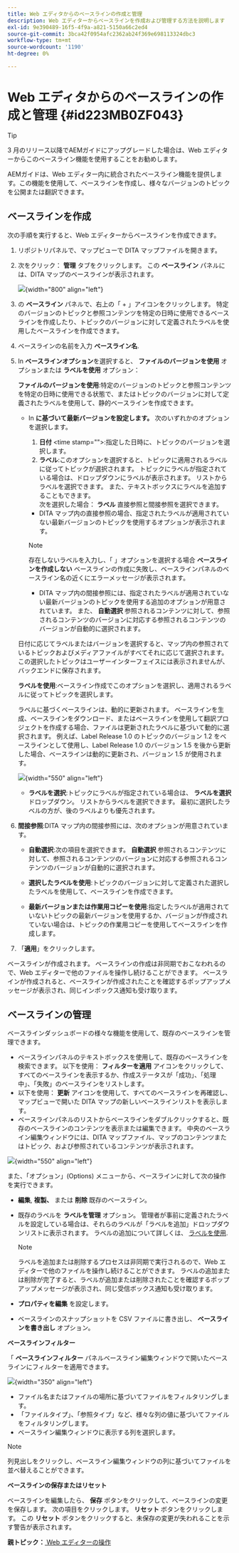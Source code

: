 ```yaml
---
title: Web エディタからのベースラインの作成と管理
description: Web エディターからベースラインを作成および管理する方法を説明します
exl-id: 9e390489-16f5-4f9a-a821-5150a66c2ed4
source-git-commit: 3bca42f0954afc2362ab24f369e698113324dbc3
workflow-type: tm+mt
source-wordcount: '1190'
ht-degree: 0%

---
```


# Web エディタからのベースラインの作成と管理 {#id223MB0ZF043}

>[!TIP]
>
> 3 月のリリース以降でAEMガイドにアップグレードした場合は、Web エディターからこのベースライン機能を使用することをお勧めします。

AEMガイドは、Web エディター内に統合されたベースライン機能を提供します。この機能を使用して、ベースラインを作成し、様々なバージョンのトピックを公開または翻訳できます。

## ベースラインを作成

次の手順を実行すると、Web エディターからベースラインを作成できます。

1. リポジトリパネルで、マップビューで DITA マップファイルを開きます。
1. 次をクリック： **管理** タブをクリックします。 この **ベースライン** パネルには、DITA マップのベースラインが表示されます。

   ![](images/baseline-manage.png){width="800" align="left"}

1. の **ベースライン** パネルで、右上の「 + 」アイコンをクリックします。 特定のバージョンのトピックと参照コンテンツを特定の日時に使用できるベースラインを作成したり、トピックのバージョンに対して定義されたラベルを使用したベースラインを作成できます。
1. ベースラインの名前を入力 **ベースライン名**.
1. In **ベースラインオプション**&#x200B;を選択すると、 **ファイルのバージョンを使用** オプションまたは **ラベルを使用** オプション：

   **ファイルのバージョンを使用**:特定のバージョンのトピックと参照コンテンツを特定の日時に使用できる状態で、またはトピックのバージョンに対して定義されたラベルを使用して、静的ベースラインを作成できます。

   - In **に基づいて最新バージョンを設定します。** 次のいずれかのオプションを選択します。


      1. **日付** &lt;time stamp=&quot;&quot;>:指定した日時に、トピックのバージョンを選択します。
      1. **ラベル**:このオプションを選択すると、トピックに適用されるラベルに従ってトピックが選択されます。 トピックにラベルが指定されている場合は、ドロップダウンにラベルが表示されます。 リストからラベルを選択できます。 また、テキストボックスにラベルを追加することもできます。\
         次を選択した場合： **ラベル** 直接参照と間接参照を選択できます。
      - DITA マップ内の直接参照の場合、指定されたラベルが適用されていない最新バージョンのトピックを使用するオプションが表示されます。

      >[!NOTE]
      >
      > 存在しないラベルを入力し、「 」オプションを選択する場合 **ベースラインを作成しない** ベースラインの作成に失敗し、ベースラインパネルのベースライン名の近くにエラーメッセージが表示されます。

      - DITA マップ内の間接参照には、指定されたラベルが適用されていない最新バージョンのトピックを使用する追加のオプションが用意されています。 また、 **自動選択** 参照されるコンテンツに対して、参照されるコンテンツのバージョンに対応する参照されるコンテンツのバージョンが自動的に選択されます。

   日付に応じてラベルまたはバージョンを選択すると、マップ内の参照されているトピックおよびメディアファイルがすべてそれに応じて選択されます。 この選択したトピックはユーザーインターフェイスには表示されませんが、バックエンドに保存されます。

   **ラベルを使用**:ベースライン作成でこのオプションを選択し、適用されるラベルに従ってトピックを選択します。

   ラベルに基づくベースラインは、動的に更新されます。 ベースラインを生成、ベースラインをダウンロード、またはベースラインを使用して翻訳プロジェクトを作成する場合、ファイルは更新されたラベルに基づいて動的に選択されます。 例えば、Label Release 1.0 のトピックのバージョン 1.2 をベースラインとして使用し、Label Release 1.0 のバージョン 1.5 を後から更新した場合、ベースラインは動的に更新され、バージョン 1.5 が使用されます。

   ![](images/dynamic-baseline.png){width="550" align="left"}

   - **ラベルを選択**:トピックにラベルが指定されている場合は、 **ラベルを選択** ドロップダウン。 リストからラベルを選択できます。 最初に選択したラベルの方が、後のラベルよりも優先されます。
1. **間接参照**:DITA マップ内の間接参照には、次のオプションが用意されています。

   - **自動選択**:次の項目を選択できます。 **自動選択** 参照されるコンテンツに対して、参照されるコンテンツのバージョンに対応する参照されるコンテンツのバージョンが自動的に選択されます。

   - **選択したラベルを使用**:トピックのバージョンに対して定義された選択したラベルを使用して、ベースラインを作成できます。
   - **最新バージョンまたは作業用コピーを使用**:指定したラベルが適用されていないトピックの最新バージョンを使用するか、バージョンが作成されていない場合は、トピックの作業用コピーを使用してベースラインを作成します。
1. 「**適用**」をクリックします。

ベースラインが作成されます。 ベースラインの作成は非同期でおこなわれるので、Web エディターで他のファイルを操作し続けることができます。 ベースラインが作成されると、ベースラインが作成されたことを確認するポップアップメッセージが表示され、同じインボックス通知も受け取ります。

## ベースラインの管理

ベースラインダッシュボードの様々な機能を使用して、既存のベースラインを管理できます。

- ベースラインパネルのテキストボックスを使用して、既存のベースラインを検索できます。 以下を使用： **フィルターを適用** アイコンをクリックして、すべてのベースラインを表示するか、作成ステータスが「成功」、「処理中」、「失敗」のベースラインをリストします。
- 以下を使用： **更新** アイコンを使用して、すべてのベースラインを再確認し、マップビューで開いた DITA マップの新しいベースラインリストを表示します。
- ベースラインパネルのリストからベースラインをダブルクリックすると、既存のベースラインのコンテンツを表示または編集できます。 中央のベースライン編集ウィンドウには、DITA マップファイル、マップのコンテンツまたはトピック、および参照されているコンテンツが表示されます。


![](images/baseline-options.png){width="550" align="left"}

また、「オプション」(Options) メニューから、ベースラインに対して次の操作を実行できます。

- **編集**, **複製、** または **削除** 既存のベースライン。
- 既存のラベルを **ラベルを管理** オプション。 管理者が事前に定義されたラベルを設定している場合は、それらのラベルが「ラベルを追加」ドロップダウンリストに表示されます。 ラベルの追加について詳しくは、 [ラベルを使用](web-editor-use-label.md#).

   >[!NOTE]
   >
   > ラベルを追加または削除するプロセスは非同期で実行されるので、Web エディターで他のファイルを操作し続けることができます。 ラベルの追加または削除が完了すると、ラベルが追加または削除されたことを確認するポップアップメッセージが表示され、同じ受信ボックス通知も受け取ります。

- **プロパティを編集** を設定します。
- ベースラインのスナップショットを CSV ファイルに書き出し、 **ベースラインを書き出し** オプション。

**ベースラインフィルター**

「 **ベースラインフィルター** パネルベースライン編集ウィンドウで開いたベースラインにフィルターを適用できます。

![](images/baseline-filter.png){width="350" align="left"}

- ファイル名またはファイルの場所に基づいてファイルをフィルタリングします。
- 「ファイルタイプ」、「参照タイプ」など、様々な列の値に基づいてファイルをフィルタリングします。
- ベースライン編集ウィンドウに表示する列を選択します。

>[!NOTE]
>
> 列見出しをクリックし、ベースライン編集ウィンドウの列に基づいてファイルを並べ替えることができます。

**ベースラインの保存またはリセット**

ベースラインを編集したら、 **保存** ボタンをクリックして、ベースラインの変更を保存します。 次の項目をクリックします。 **リセット** ボタンをクリックします。 この **リセット** ボタンをクリックすると、未保存の変更が失われることを示す警告が表示されます。

**親トピック：**[ Web エディターの操作](web-editor.md)
